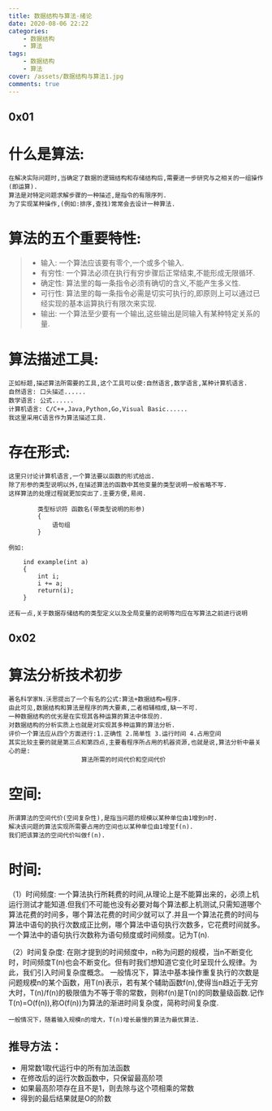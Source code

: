 ```yaml
---
title: 数据结构与算法-绪论
date: 2020-08-06 22:22
categories:
    - 数据结构
    - 算法
tags:
    - 数据结构
    - 算法
cover: /assets/数据结构与算法1.jpg
comments: true
---
```


## 0x01
# 什么是算法:
    在解决实际问题时,当确定了数据的逻辑结构和存储结构后,需要进一步研究与之相关的一组操作(即运算).
    算法是对特定问题求解步骤的一种描述,是指令的有限序列.
    为了实现某种操作,(例如:排序,查找)常常会去设计一种算法.

# 算法的五个重要特性:
>*    输入: 一个算法应该要有零个,一个或多个输入.
>*    有穷性: 一个算法必须在执行有穷步骤后正常结束,不能形成无限循环.
>*    确定性: 算法里的每一条指令必须有确切的含义,不能产生多义性.
>*    可行性: 算法里的每一条指令必需是切实可执行的,即原则上可以通过已经实现的基本运算执行有限次来实现.
>*    输出: 一个算法至少要有一个输出,这些输出是同输入有某种特定关系的量.

# 算法描述工具:
    正如标题,描述算法所需要的工具,这个工具可以使:自然语言,数学语言,某种计算机语言.
    自然语言: 口头描述......
    数学语言: 公式......
    计算机语言: C/C++,Java,Python,Go,Visual Basic......
    我这里采用C语言作为算法描述工具.

# 存在形式:
    这里只讨论计算机语言,一个算法要以函数的形式给出.
    除了形参的类型说明以外,在描述算法的函数中其他变量的类型说明一般省略不写.
    这样算法的处理过程就更加突出了.主要方便,易阅.
```
        类型标识符 函数名(带类型说明的形参)
        {
            语句组
        }
```

    例如:
```
    ind example(int a)
    {
        int i;
        i += a;
        return(i);
    }
```
    还有一点,关于数据存储结构的类型定义以及全局变量的说明等均应在写算法之前进行说明

## 0x02
# 算法分析技术初步
    著名科学家N.沃思提出了一个有名的公式:算法+数据结构=程序.
    由此可见,数据结构和算法是程序的两大要素,二者相辅相成,缺一不可.
    一种数据结构的优劣是在实现其各种运算的算法中体现的.
    对数据结构的分析实质上也就是对实现其多种运算的算法分析.
    评价一个算法应从四个方面进行:1.正确性 2.简单性 3.运行时间 4.占用空间
    其实比较主要的就是第三点和第四点,主要看程序所占用的机器资源,也就是说,算法分析中最关心的是:
                        算法所需的时间代价和空间代价

# 空间:
    所谓算法的空间代价(空间复杂性),是指当问题的规模以某种单位由1增到n时.
    解决该问题的算法实现所需要占用的空间也以某种单位由1增至f(n).
    我们把该算法的空间代价叫做f(n).

# 时间:
（1）时间频度: 一个算法执行所耗费的时间,从理论上是不能算出来的，必须上机运行测试才能知道.但我们不可能也没有必要对每个算法都上机测试,只需知道哪个算法花费的时间多，哪个算法花费的时间少就可以了.并且一个算法花费的时间与算法中语句的执行次数成正比例，哪个算法中语句执行次数多，它花费时间就多。一个算法中的语句执行次数称为语句频度或时间频度。记为T(n).

（2）时间复杂度: 在刚才提到的时间频度中，n称为问题的规模，当n不断变化时，时间频度T(n)也会不断变化。但有时我们想知道它变化时呈现什么规律。为此，我们引入时间复杂度概念。 一般情况下，算法中基本操作重复执行的次数是问题规模n的某个函数，用T(n)表示，若有某个辅助函数f(n),使得当n趋近于无穷大时，T(n)/f(n)的极限值为不等于零的常数，则称f(n)是T(n)的同数量级函数.记作T(n)=O(f(n)),称O(f(n))为算法的渐进时间复杂度，简称时间复杂度.

    一般情况下，随着输入规模n的增大，T(n)增长最慢的算法为最优算法.

## 推导方法：
*    用常数1取代运行中的所有加法函数
*    在修改后的运行次数函数中，只保留最高阶项
*    如果最高阶项存在且不是1，则去除与这个项相乘的常数
*    得到的最后结果就是O的阶数
